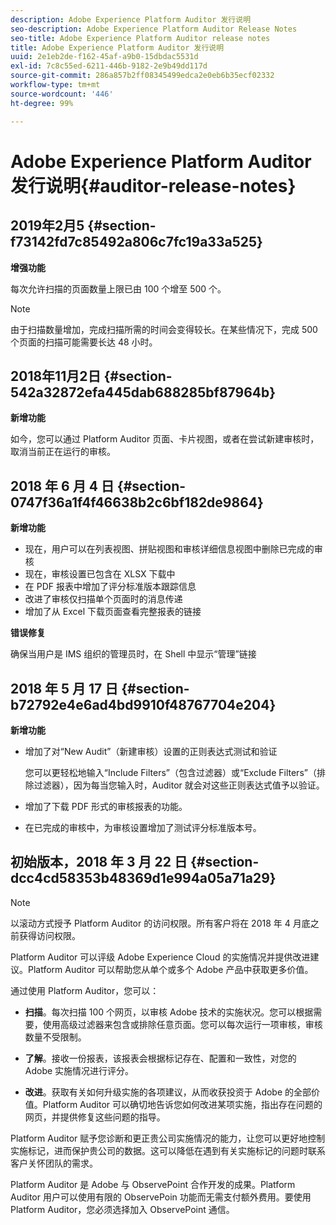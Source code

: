 ```yaml
---
description: Adobe Experience Platform Auditor 发行说明
seo-description: Adobe Experience Platform Auditor Release Notes
seo-title: Adobe Experience Platform Auditor release notes
title: Adobe Experience Platform Auditor 发行说明
uuid: 2e1eb2de-f162-45af-a9b0-15dbdac5531d
exl-id: 7c8c55ed-6211-446b-9182-2e9b49dd117d
source-git-commit: 286a857b2ff08345499edca2e0eb6b35ecf02332
workflow-type: tm+mt
source-wordcount: '446'
ht-degree: 99%

---
```


# Adobe Experience Platform Auditor 发行说明{#auditor-release-notes}

## 2019年2月5 {#section-f73142fd7c85492a806c7fc19a33a525}

**增强功能**

每次允许扫描的页面数量上限已由 100 个增至 500 个。

>[!NOTE]
>
>由于扫描数量增加，完成扫描所需的时间会变得较长。在某些情况下，完成 500 个页面的扫描可能需要长达 48 小时。

## 2018年11月2日 {#section-542a32872efa445dab688285bf87964b}

**新增功能**

如今，您可以通过 Platform Auditor 页面、卡片视图，或者在尝试新建审核时，取消当前正在运行的审核。

## 2018 年 6 月 4 日 {#section-0747f36a1f4f46638b2c6bf182de9864}

**新增功能**

* 现在，用户可以在列表视图、拼贴视图和审核详细信息视图中删除已完成的审核
* 现在，审核设置已包含在 XLSX 下载中
* 在 PDF 报表中增加了评分标准版本跟踪信息
* 改进了审核仅扫描单个页面时的消息传递
* 增加了从 Excel 下载页面查看完整报表的链接

**错误修复**

确保当用户是 IMS 组织的管理员时，在 Shell 中显示“管理”链接

## 2018 年 5 月 17 日 {#section-b72792e4e6ad4bd9910f48767704e204}

**新增功能**

* 增加了对“New Audit”（新建审核）设置的正则表达式测试和验证

   您可以更轻松地输入“Include Filters”（包含过滤器）或“Exclude Filters”（排除过滤器），因为每当您输入时，Auditor 就会对这些正则表达式值予以验证。
* 增加了下载 PDF 形式的审核报表的功能。
* 在已完成的审核中，为审核设置增加了测试评分标准版本号。

## 初始版本，2018 年 3 月 22 日 {#section-dcc4cd58353b48369d1e994a05a71a29}

>[!NOTE]
>
>以滚动方式授予 Platform Auditor 的访问权限。所有客户将在 2018 年 4 月底之前获得访问权限。

Platform Auditor 可以评级 Adobe Experience Cloud 的实施情况并提供改进建议。Platform Auditor 可以帮助您从单个或多个 Adobe 产品中获取更多价值。

通过使用 Platform Auditor，您可以：

* **扫描**。每次扫描 100 个网页，以审核 Adobe 技术的实施状况。您可以根据需要，使用高级过滤器来包含或排除任意页面。您可以每次运行一项审核，审核数量不受限制。

* **了解**。接收一份报表，该报表会根据标记存在、配置和一致性，对您的 Adobe 实施情况进行评分。

* **改进**。获取有关如何升级实施的各项建议，从而收获投资于 Adobe 的全部价值。Platform Auditor 可以确切地告诉您如何改进某项实施，指出存在问题的网页，并提供修复这些问题的指导。

Platform Auditor 赋予您诊断和更正贵公司实施情况的能力，让您可以更好地控制实施标记，进而保护贵公司的数据。这可以降低在遇到有关实施标记的问题时联系客户关怀团队的需求。

Platform Auditor 是 Adobe 与 ObservePoint 合作开发的成果。Platform Auditor 用户可以使用有限的 ObservePoin 功能而无需支付额外费用。要使用 Platform Auditor，您必须选择加入 ObservePoint 通信。
